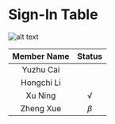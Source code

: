# Sign-In Table

![alt text](https://github.com/xuning28/FDA_project_group_XN/raw/master/img/sign_in.png)

| **Member Name** |   **Status**   |
|:---------------:|:--------------:|
| Yuzhu Cai       |                |
| Hongchi Li      |                |
| Xu Ning         |       √        |
| Zheng Xue       |   $\beta$      |
